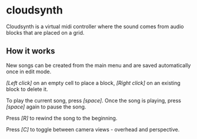 # cloudsynth #

Cloudsynth is a virtual midi controller where the sound comes from audio blocks that are placed on a grid.

## How it works ##

New songs can be created from the main menu and are saved automatically once in edit mode.

*[Left click]* on an empty cell to place a block, *[Right click]* on an existing block to delete it.

To play the current song, press *[space]*. Once the song is playing, press *[space]* again to pause the song.

Press *[R]* to rewind the song to the beginning.

Press *[C]* to toggle between camera views - overhead and perspective.

